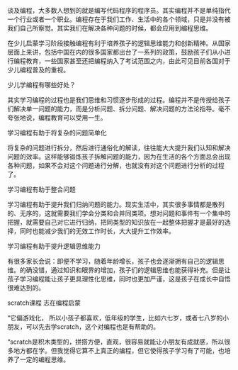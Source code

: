 谈及编程，大多数人想到的就是编写代码程序的程序员。其实编程并不是单纯指代一个行业或者一个职业。编程存在于我们工作、生活中的各个领域，只是并没有被我们自己所察觉。其实我们在解决各种问题的时候，都会应用到编程思维。

在少儿启蒙学习阶段接触编程有利于培养孩子的逻辑思维能力和创新精神。从国家层面上来讲，包括中国在内的很多国家都出台了一系列的政策，鼓励孩子们从小进行编程教育，一些国家甚至还把编程纳入了考试范围之内，由此可见目前各国对于少儿编程普及的重视。

少儿学编程有哪些好处？

其实学习编程的过程也是我们思维和习惯逐步形成的过程。编程并不是传授给孩子们解决单一问题的能力，而是分析问题、拆分问题、解决问题的方法论指导。毫不夸张地说，编程教育可以受用一生。

学习编程有助于将复杂的问题简单化

将复杂的问题进行拆分，然后进行通俗化的解读，往往能大大提升我们认知和解决问题的效率。这样能够锻炼孩子拆解问题的能力，因为在生活的各个方面总会出现各种问题，如果不会对这个问题进行分解，也就没有对这个问题进行分析的过程了。

学习编程有助于整合问题

学习编程有助于提升我们归纳问题的能力。现实生活中，其实很多事情都是散列的、无序的，这就需要我们学会分类和合并同类项。想对问题和事件有一个集中的把握，就需要自己对它进行归纳，把同类型的知识放在一起整体把握才是最好的选择，同时也能减少我们的无效工作时长，大大提升工作效率。

学习编程有助于提升逻辑思维能力

有很多家长会说：即便不学习，随着年龄增长，孩子也会逐渐拥有自己的逻辑思维。的确没错，通过知识和眼界的增加，孩子们的逻辑思维也能获得补充。但是让孩子学习编程能让孩子更具理性化思维，同时也更加严谨，这是孩子在成长中自悟很难达到的。

scratch课程 志在编程启蒙

“它偏游戏化， 所以小孩子都喜欢，低年级的学生，比如六七岁，或者七八岁的小朋友，可以先去学scratch，这个对编程也是有帮助的。

“scratch是积木类型的，拼搭方便，直观，很容易就能让小朋友有成就感，所以很多地方都在学。但我觉得它算不上真正的编程，但它使得孩子学习有了可能，也培养了一定的编程思维。
